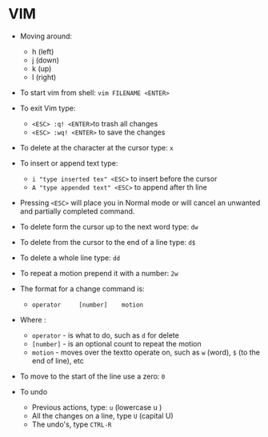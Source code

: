 # VIM

- Moving around:
	- h (left)
	- j (down)
	- k (up)
	- l (right)
 - To start vim from shell: `vim FILENAME <ENTER>`
- To exit Vim type:
	- `<ESC> :q! <ENTER>`to trash all changes
	- `<ESC> :wq! <ENTER>` to save the changes
- To delete at the character at the cursor type: `x`
- To insert or append text type:
	- `i "type inserted tex" <ESC>` to insert before the cursor
	- `A "type appended text" <ESC>` to append after th line
- Pressing `<ESC>` will place you in Normal mode or will cancel an unwanted and partially completed command. 

- To delete form the cursor up to the next word type: 		`dw`
- To delete from the cursor to the end of a line type: 		`d$`
- To delete a whole line type: `dd`
- To repeat a motion prepend it with a number: `2w`
- The format for a change command is: 
	- `operator 	[number] 	motion`
- Where :
	- `operator` - is what to do, such as `d` for delete
	- `[number]` - is an optional count to repeat the motion
	- `motion` - moves over the textto operate on, such as `w` (word), `$` (to the end of line), etc
- To move to the start of the line use a zero: `0` 
- To undo 
	- Previous actions, type: `u` (lowercase u )
	- All the changes on a line, type `U` (capital U)
	- The undo's, type `CTRL-R`
						